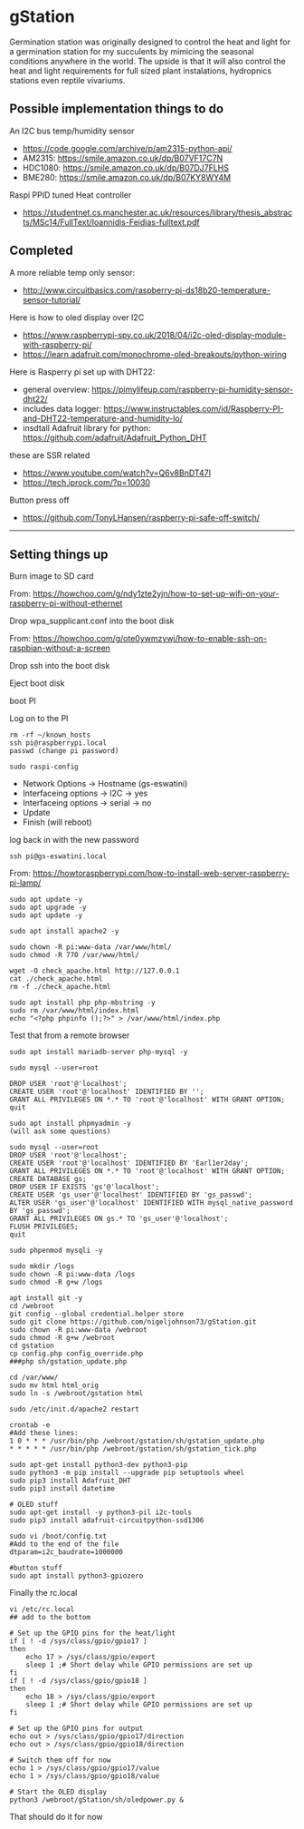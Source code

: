 # gStation

Germination station was originally designed to control the heat and light for a germination station for my succulents by mimicing the seasonal 
conditions anywhere in the world. The upside is that it will also control the heat and light requirements for full sized plant instalations, 
hydropnics stations even reptile vivariums. 

## Possible implementation things to do

An I2C bus temp/humidity sensor

 * https://code.google.com/archive/p/am2315-python-api/
 * AM2315: https://smile.amazon.co.uk/dp/B07VF17C7N
 * HDC1080: https://smile.amazon.co.uk/dp/B07DJ7FLHS
 * BME280: https://smile.amazon.co.uk/dp/B07KY8WY4M

Raspi PPID tuned Heat controller

 * https://studentnet.cs.manchester.ac.uk/resources/library/thesis_abstracts/MSc14/FullText/Ioannidis-Feidias-fulltext.pdf

## Completed

A more reliable temp only sensor:

 * http://www.circuitbasics.com/raspberry-pi-ds18b20-temperature-sensor-tutorial/

Here is how to oled display over I2C

 * https://www.raspberrypi-spy.co.uk/2018/04/i2c-oled-display-module-with-raspberry-pi/
 * https://learn.adafruit.com/monochrome-oled-breakouts/python-wiring

Here is Rasperry pi set up with DHT22: 

 * general overview: https://pimylifeup.com/raspberry-pi-humidity-sensor-dht22/
 * includes data logger: https://www.instructables.com/id/Raspberry-PI-and-DHT22-temperature-and-humidity-lo/
 * insdtall Adafruit library for python: https://github.com/adafruit/Adafruit_Python_DHT

these are SSR related

 * https://www.youtube.com/watch?v=Q6v8BnDT47I
 * https://tech.iprock.com/?p=10030

Button press off

 * https://github.com/TonyLHansen/raspberry-pi-safe-off-switch/

 -------------------------------

## Setting things up 

Burn image to SD card

From: https://howchoo.com/g/ndy1zte2yjn/how-to-set-up-wifi-on-your-raspberry-pi-without-ethernet

Drop wpa_supplicant.conf into the boot disk

From: https://howchoo.com/g/ote0ywmzywj/how-to-enable-ssh-on-raspbian-without-a-screen

Drop ssh into the boot disk

Eject boot disk

boot PI

Log on to the PI

    rm -rf ~/known_hosts
    ssh pi@raspberrypi.local
    passwd (change pi password)

    sudo raspi-config

* Network Options -> Hostname (gs-eswatini)
* Interfaceing options -> I2C -> yes
* Interfaceing options -> serial -> no
* Update
* Finish (will reboot)

log back in with the new password

    ssh pi@gs-eswatini.local

From: https://howtoraspberrypi.com/how-to-install-web-server-raspberry-pi-lamp/

    sudo apt update -y
    sudo apt upgrade -y
    sudo apt update -y
    
    sudo apt install apache2 -y
    
    sudo chown -R pi:www-data /var/www/html/
    sudo chmod -R 770 /var/www/html/
    
    wget -O check_apache.html http://127.0.0.1
    cat ./check_apache.html
    rm -f ./check_apache.html
    
    sudo apt install php php-mbstring -y
    sudo rm /var/www/html/index.html
    echo "<?php phpinfo ();?>" > /var/www/html/index.php

Test that from a remote browser

    sudo apt install mariadb-server php-mysql -y
    
    sudo mysql --user=root
    
    DROP USER 'root'@'localhost';
    CREATE USER 'root'@'localhost' IDENTIFIED BY '';
    GRANT ALL PRIVILEGES ON *.* TO 'root'@'localhost' WITH GRANT OPTION;
    quit
    
    sudo apt install phpmyadmin -y
	(will ask some questions)
    
    sudo mysql --user=root
    DROP USER 'root'@'localhost';
    CREATE USER 'root'@'localhost' IDENTIFIED BY 'Earl1er2day';
    GRANT ALL PRIVILEGES ON *.* TO 'root'@'localhost' WITH GRANT OPTION;
    CREATE DATABASE gs;
    DROP USER IF EXISTS 'gs'@'localhost';
    CREATE USER 'gs_user'@'localhost' IDENTIFIED BY 'gs_passwd';
    ALTER USER 'gs_user'@'localhost' IDENTIFIED WITH mysql_native_password BY 'gs_passwd';
    GRANT ALL PRIVILEGES ON gs.* TO 'gs_user'@'localhost';
    FLUSH PRIVILEGES;
    quit
    
    sudo phpenmod mysqli -y
    
    sudo mkdir /logs
    sudo chown -R pi:www-data /logs
    sudo chmod -R g+w /logs
    
    apt install git -y
    cd /webroot
    git config --global credential.helper store
    sudo git clone https://github.com/nigeljohnson73/gStation.git
    sudo chown -R pi:www-data /webroot
    sudo chmod -R g+w /webroot
    cd gstation
    cp config.php config_override.php
    ###php sh/gstation_update.php
    
    cd /var/www/
    sudo mv html html_orig
    sudo ln -s /webroot/gstation html
    
    sudo /etc/init.d/apache2 restart
    
    crontab -e
    #Add these lines:
    1 0 * * * /usr/bin/php /webroot/gstation/sh/gstation_update.php
    * * * * * /usr/bin/php /webroot/gstation/sh/gstation_tick.php
    
    sudo apt-get install python3-dev python3-pip
    sudo python3 -m pip install --upgrade pip setuptools wheel
    sudo pip3 install Adafruit_DHT
    sudo pip3 install datetime
    
    # OLED stuff
    sudo apt-get install -y python3-pil i2c-tools
    sudo pip3 install adafruit-circuitpython-ssd1306
    
    sudo vi /boot/config.txt
    #Add to the end of the file
    dtparam=i2c_baudrate=1000000
    
    #button stuff
    sudo apt install python3-gpiozero

Finally the rc.local

    vi /etc/rc.local
    ## add to the bottom

	# Set up the GPIO pins for the heat/light
    if [ ! -d /sys/class/gpio/gpio17 ]
    then
        echo 17 > /sys/class/gpio/export
        sleep 1 ;# Short delay while GPIO permissions are set up
    fi
    if [ ! -d /sys/class/gpio/gpio18 ]
    then
        echo 18 > /sys/class/gpio/export
        sleep 1 ;# Short delay while GPIO permissions are set up
    fi
    
	# Set up the GPIO pins for output
    echo out > /sys/class/gpio/gpio17/direction
    echo out > /sys/class/gpio/gpio18/direction
    
	# Switch them off for now
    echo 1 > /sys/class/gpio/gpio17/value
    echo 1 > /sys/class/gpio/gpio18/value
    
	# Start the OLED display
    python3 /webroot/gStation/sh/oledpower.py &

That should do it for now